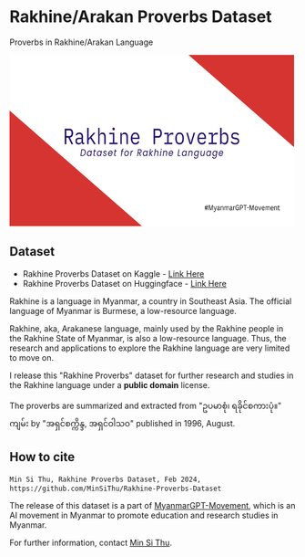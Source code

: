 # Rakhine/Arakan Proverbs Dataset

Proverbs in Rakhine/Arakan Language

<img src="https://github.com/MinSiThu/Rakhine-Proverbs-Dataset/blob/main/Rakhine%20Proverbs%20dataset%20cover.png" width=500 height=300 alt="Rakhine Proverbs Dataset Cover Photo"/>



## Dataset

- Rakhine Proverbs Dataset on Kaggle - [Link Here](https://www.kaggle.com/datasets/minsithu/rakhine-proverbs)
- Rakhine Proverbs Dataset on Huggingface - [Link Here](https://huggingface.co/datasets/jojo-ai-mst/Rakhine-Proverbs)

Rakhine is a language in Myanmar, a country in Southeast Asia.
The official language of Myanmar is Burmese, a low-resource language.

Rakhine, aka, Arakanese language, mainly used by the Rakhine people in the Rakhine State of Myanmar, is also a low-resource language. Thus, the research and applications to explore the Rakhine language are very limited to move on.

I release this "Rakhine Proverbs" dataset for further research and studies in the Rakhine language under a **public domain** license.

The proverbs are summarized and extracted from "ဥပမာစုံ၊ ရခိုင်စကားပုံ။" ကျမ်း by "အရှင်စက္ကိန္ဒ, အရှင်ဝါသဝ" published in 1996, August.

## How to cite
```
Min Si Thu, Rakhine Proverbs Dataset, Feb 2024, https://github.com/MinSiThu/Rakhine-Proverbs-Dataset
```

The release of this dataset is a part of [MyanmarGPT-Movement](https://github.com/MyanmarGPT-Movement), which is an AI movement in Myanmar to promote education and research studies in Myanmar.

For further information, contact [Min Si Thu](https://www.linkedin.com/in/min-si-thu/).
